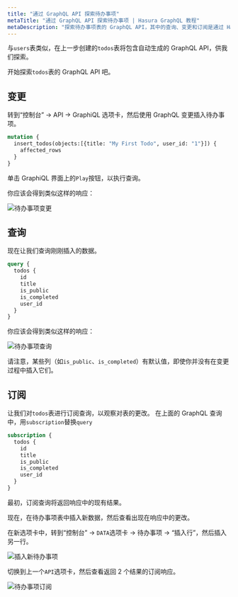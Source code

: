 ```yaml
---
title: "通过 GraphQL API 探索待办事项"
metaTitle: "通过 GraphQL API 探索待办事项 | Hasura GraphQL 教程"
metaDescription: "探索待办事项表的 GraphQL API，其中的查询、变更和订阅是通过 Hasura GraphQL 引擎自动生成的"
---
```


与`users`表类似，在上一步创建的`todos`表将包含自动生成的 GraphQL API，供我们探索。

开始探索`todos`表的 GraphQL API 吧。

## 变更

转到“控制台” -> API -> GraphiQL 选项卡，然后使用 GraphQL 变更插入待办事项。

```graphql
mutation {
  insert_todos(objects:[{title: "My First Todo", user_id: "1"}]) {
    affected_rows
  }
}
```

单击 GraphiQL 界面上的`Play`按钮，以执行查询。

你应该会得到类似这样的响应：

![待办事项变更](https://graphql-engine-cdn.hasura.io/learn-hasura/assets/graphql-hasura/graphql-mutation-todo.png)

## 查询

现在让我们查询刚刚插入的数据。

```graphql
query {
  todos {
    id
    title
    is_public
    is_completed
    user_id
  }
}
```

你应该会得到类似这样的响应：

![待办事项查询](https://graphql-engine-cdn.hasura.io/learn-hasura/assets/graphql-hasura/graphql-query-todo.png)

请注意，某些列（如`is_public`、`is_completed`）有默认值，即使你并没有在变更过程中插入它们。

## 订阅

让我们对`todos`表进行订阅查询，以观察对表的更改。 在上面的 GraphQL 查询中，用`subscription`替换`query`

```graphql
subscription {
  todos {
    id
    title
    is_public
    is_completed
    user_id
  }
}
```

最初，订阅查询将返回响应中的现有结果。

现在，在待办事项表中插入新数据，然后查看出现在响应中的更改。

在新选项卡中，转到“控制台” -> `DATA`选项卡 -> 待办事项 -> “插入行”，然后插入另一行。

![插入新待办事项](https://graphql-engine-cdn.hasura.io/learn-hasura/assets/graphql-hasura/todo-insert-new-row.png)

切换到上一个`API`选项卡，然后查看返回 2 个结果的订阅响应。

![待办事项订阅](https://graphql-engine-cdn.hasura.io/learn-hasura/assets/graphql-hasura/graphql-subscription-todo.png)
